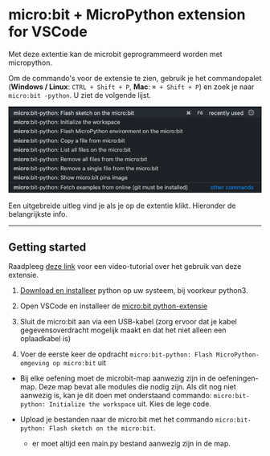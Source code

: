 # micro:bit + MicroPython extension for VSCode


Met deze extentie kan de microbit geprogrammeerd worden met micropython.



Om de commando's voor de extensie te zien, gebruik je het commandopalet (**Windows / Linux**: `CTRL + Shift + P`, **Mac**: `⌘ + Shift + P`) en zoek je naar `micro:bit -python`. U ziet de volgende lijst.

![Opdrachten](images/commands.png)

Een uitgebreide uitleg vind je als je op de extentie klikt.
Hieronder de belangrijkste info.


---

## Getting started
Raadpleeg [deze link](https://youtu.be/eSGJLu1kqyg) voor een video-tutorial over het gebruik van deze extensie.

1. [Download en installeer](https://www.python.org/downloads/) python op uw systeem, bij voorkeur python3.
   
2. Open VSCode en installeer de [micro:bit python-extensie](https://marketplace.visualstudio.com/items?itemName=MAKinteract.micro-bit-python)
3. Sluit de micro:bit aan via een USB-kabel (zorg ervoor dat je kabel gegevensoverdracht mogelijk maakt en dat het niet alleen een oplaadkabel is)
4. Voer de eerste keer de opdracht `micro:bit-python: Flash MicroPython-omgeving op micro:bit` uit

* Bij elke oefening moet de microbit-map aanwezig zijn in de oefeningen-map. Deze map bevat alle modules die nodig zijn. Als dit nog niet aanwezig is, kan je dit doen met onderstaand commando:
`micro:bit-python: Initialize the workspace` uit. Kies de lege code.

* Upload je bestanden naar de micro:bit met het commando `micro:bit-python: Flash sketch on the micro:bit`. 
  * er moet altijd een main.py bestand aanwezig zijn in de map.